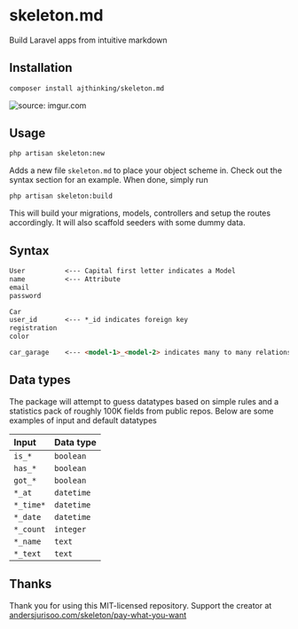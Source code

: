 # skeleton.md
Build Laravel apps from intuitive markdown

## Installation
```bash
composer install ajthinking/skeleton.md
```
<img src="https://i.imgur.com/U9NnDix.gif" title="source: imgur.com" />

## Usage
```bash
php artisan skeleton:new
```
Adds a new file ```skeleton.md``` to place your object scheme in. Check out the syntax section for an example. When done, simply run
```bash
php artisan skeleton:build
```
This will build your migrations, models, controllers and setup the routes accordingly. It will also scaffold seeders with some dummy data.

## Syntax

```markdown
User          <--- Capital first letter indicates a Model
name          <--- Attribute
email
password

Car
user_id       <--- *_id indicates foreign key
registration
color

car_garage    <--- <model-1>_<model-2> indicates many to many relationship
```

## Data types
The package will attempt to guess datatypes based on simple rules and a statistics pack of roughly 100K fields from public repos. Below are some examples of input and default datatypes

| Input            | Data type                                              |
|:--------------------------- |:--------------------------------------------------- |
| `is_*`                        | `boolean`                                 |
| `has_*`                        | `boolean`                                 |
| `got_*`                        | `boolean`                                 |
| `*_at`                        | `datetime`                                 |
| `*_time*`                        | `datetime`                                 |
| `*_date`                        | `datetime`                                 |
| `*_count`                        | `integer`                                 |
| `*_name`                        | `text`                                 |
| `*_text`                        | `text`                                 |

## Thanks
Thank you for using this MIT-licensed repository. Support the creator at [andersjurisoo.com/skeleton/pay-what-you-want](https://www.andersjurisoo.com/skeleton/pay-what-you-want)
